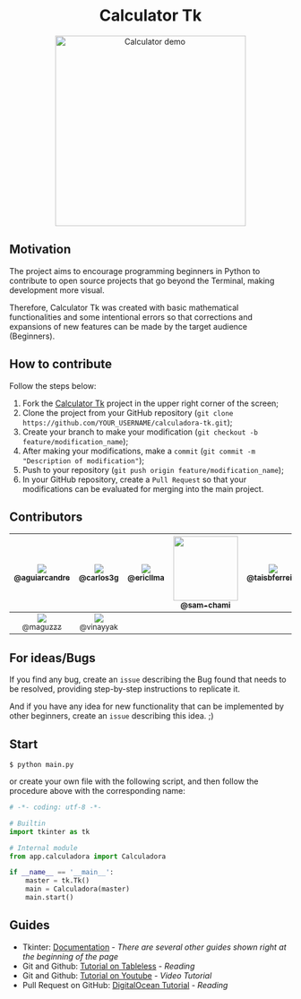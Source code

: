 <div align='center'>
    <h1>Calculator Tk</h1>
    <img src='./demo/demo.gif' title='Calculator demo' width='340px' />
</div>

## Motivation
The project aims to encourage programming beginners in Python to contribute to open source projects that go beyond the Terminal, making development more visual.

Therefore, Calculator Tk was created with basic mathematical functionalities and some intentional errors so that corrections and expansions of new features can be made by the target audience (Beginners).

## How to contribute
Follow the steps below:

1. Fork the [Calculator Tk](<https://github.com/matheusfelipeog/calculadora-tk.git>) project in the upper right corner of the screen;
2. Clone the project from your GitHub repository (`git clone https://github.com/YOUR_USERNAME/calculadora-tk.git`);
3. Create your branch to make your modification (`git checkout -b feature/modification_name`);
4. After making your modifications, make a `commit` (`git commit -m "Description of modification"`);
5. Push to your repository (`git push origin feature/modification_name`);
6. In your GitHub repository, create a `Pull Request` so that your modifications can be evaluated for merging into the main project.

## Contributors

| [<img src="https://avatars2.githubusercontent.com/u/25591464?s=115" /><br /><sub>@aguiarcandre</sub>](https://github.com/aguiarcandre) | [<img src="https://avatars2.githubusercontent.com/u/52337966?s=115" /><br /><sub>@carlos3g</sub>](https://github.com/carlos3g) | [<img src="https://avatars0.githubusercontent.com/u/67281981?s=115" /><br /><sub>@ericllma</sub>](https://github.com/ericllma) | [<img src="https://avatars0.githubusercontent.com/u/61357388?s=115" width="115px" height="115px" /><br /><sub>@sam-chami</sub>](https://github.com/sam-chami) | [<img src="https://avatars1.githubusercontent.com/u/64209523?s=115" /><br /><sub>@taisbferreira</sub>](https://github.com/taisbferreira) | [<img src="https://avatars.githubusercontent.com/u/85250817?v=4" width="115px" height="115px"/><br /><sub>@edilsonmatola</sub>](https://github.com/edilsonmatola) | 
|:-:|:-:|:-:|:-:|:-:|:-:|
| [<img src="https://avatars.githubusercontent.com/u/65002100?s=115" /><br /><sub>@maguzzz</sub>](https://github.com/maguzzz) | [<img src="https://avatars.githubusercontent.com/u/60383210?s=115" /><br /><sub>@vinayyak</sub>](https://github.com/vinayyak) |

## For ideas/Bugs
If you find any bug, create an `issue` describing the Bug found that needs to be resolved, providing step-by-step instructions to replicate it.

And if you have any idea for new functionality that can be implemented by other beginners, create an `issue` describing this idea. ;)

## Start
```
$ python main.py
```

or create your own file with the following script, and then follow the procedure above with the corresponding name:
```Python
# -*- coding: utf-8 -*-

# Builtin
import tkinter as tk

# Internal module
from app.calculadora import Calculadora

if __name__ == '__main__':
    master = tk.Tk()
    main = Calculadora(master)
    main.start()
```

## Guides
- Tkinter: [Documentation](https://docs.python.org/3/library/tkinter.html) - *There are several other guides shown right at the beginning of the page*
- Git and Github: [Tutorial on Tableless](https://tableless.com.br/tudo-que-voce-queria-saber-sobre-git-e-github-mas-tinha-vergonha-de-perguntar/) - *Reading*
- Git and Github: [Tutorial on Youtube](https://www.youtube.com/playlist?list=PLQCmSnNFVYnRdgxOC_ufH58NxlmM6VYd1) - *Video Tutorial*
- Pull Request on GitHub: [DigitalOcean Tutorial](https://www.digitalocean.com/community/tutorials/como-criar-um-pull-request-no-github-pt) - *Reading*